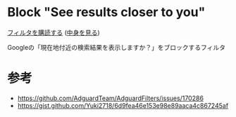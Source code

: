 # Block "See results closer to you"

[フィルタを購読する](https://subscribe.adblockplus.org/?location=https://raw.githubusercontent.com/halpas/Block-See-results-closer-to-you/refs/heads/main/Block-See-results-closer-to-you.txt) ([中身を見る](https://raw.githubusercontent.com/halpas/Block-See-results-closer-to-you/refs/heads/main/Block-See-results-closer-to-you.txt))

Googleの「現在地付近の検索結果を表示しますか？」をブロックするフィルタ

# 参考

 - https://github.com/AdguardTeam/AdguardFilters/issues/170286
 - https://gist.github.com/Yuki2718/6d9fea46e153e98e89aaca4c867245af
